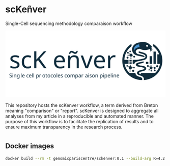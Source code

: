 # scKeñver
Single-Cell sequencing methodology comparaison workflow

![logo](./sckenver_logo.svg)


This repository hosts the scKenver workflow, a term derived from Breton meaning "comparison" or "report". scKenver is designed to aggregate all analyses from my article in a reproducible and automated manner. The purpose of this workflow is to facilitate the replication of results and to ensure maximum transparency in the research process.
#
## Docker images 

```bash
docker build --rm -t genomicpariscentre/sckenver:0.1 --build-arg R=4.2.2 .
```

